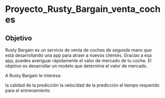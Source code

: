 # Proyecto_Rusty_Bargain_venta_coches

## Objetivo
Rusty Bargain es un servicio de venta de coches de segunda mano que está desarrollando una app para atraer a nuevos clientes. Gracias a esa app, puedes averiguar rápidamente el valor de mercado de tu coche. El objetivo es desarrollar un modelo que determine el valor de mercado.

A Rusty Bargain le interesa:

la calidad de la predicción
la velocidad de la predicción
el tiempo requerido para el entrenamiento
